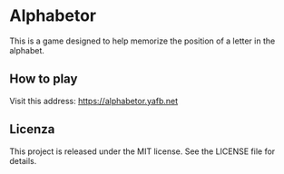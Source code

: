 # Alphabetor

This is a game designed to help memorize the position of a letter in the alphabet.

## How to play

Visit this address: <https://alphabetor.yafb.net>

## Licenza

This project is released under the MIT license. See the LICENSE file for details.
